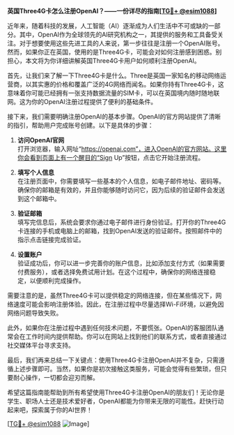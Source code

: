 **英国Three4G卡怎么注册OpenAI？——一份详尽的指南[[TG💪+ @esim1088](https://t.me/s/esim1088)]**

近年来，随着科技的发展，人工智能（AI）逐渐成为人们生活中不可或缺的一部分。其中，OpenAI作为全球领先的AI研究机构之一，其提供的服务和工具备受关注。对于想要使用这些先进工具的人来说，第一步往往是注册一个OpenAI账号。然而，如果你正在英国，使用的是Three4G卡，可能会对如何注册感到困惑。别担心，本文将为你详细讲解英国Three4G卡用户如何顺利注册OpenAI。

首先，让我们来了解一下Three4G卡是什么。Three是英国一家知名的移动网络运营商，以其实惠的价格和覆盖广泛的4G网络而闻名。如果你持有Three4G卡，这意味着你可能已经拥有一张支持数据流量的SIM卡，可以在英国境内随时随地联网。这为你的OpenAI注册过程提供了便利的基础条件。

接下来，我们需要明确注册OpenAI的基本步骤。OpenAI的官方网站提供了清晰的指引，帮助用户完成账号创建。以下是具体的步骤：

1. **访问OpenAI官网**  
   打开浏览器，输入网址“https://openai.com”，进入OpenAI的官方网站。这里你会看到页面上有一个醒目的“Sign Up”按钮，点击它开始注册流程。

2. **填写个人信息**  
   在注册页面中，你需要填写一些基本的个人信息，如电子邮件地址、密码等。确保你的邮箱是有效的，并且你能够随时访问它，因为后续的验证邮件会发送到这个邮箱中。

3. **验证邮箱**  
   填写完信息后，系统会要求你通过电子邮件进行身份验证。打开你的Three4G卡连接的手机或电脑上的邮箱，找到OpenAI发送的验证邮件。按照邮件中的指示点击链接完成验证。

4. **设置账户**  
   验证成功后，你可以进一步完善你的账户信息，比如添加支付方式（如果需要付费服务），或者选择免费试用计划。在这个过程中，确保你的网络连接稳定，以便顺利完成操作。

需要注意的是，虽然Three4G卡可以提供稳定的网络连接，但在某些情况下，网络速度可能会影响注册体验。因此，在注册过程中尽量选择Wi-Fi环境，以避免因网络问题导致失败。

此外，如果你在注册过程中遇到任何技术问题，不要慌张。OpenAI的客服团队通常会在工作时间内提供帮助。你可以在网站上找到他们的联系方式，或者直接通过社交媒体平台寻求支持。

最后，我们再来总结一下关键点：使用Three4G卡注册OpenAI并不复杂，只需遵循上述步骤即可。当然，如果你是初次接触这类服务，可能会觉得有些繁琐，但只要耐心操作，一切都会迎刃而解。

希望这篇指南能帮助到所有希望使用Three4G卡注册OpenAI的朋友们！无论你是学生、职场人士还是技术爱好者，OpenAI都能为你带来无限的可能性。赶快行动起来吧，探索属于你的AI世界！

[[TG💪+ @esim1088](https://t.me/s/esim1088) ![Image](https://i.postimg.cc/4NQfJmqS/Snipaste-2025-05-13-00-14-12.png)]
